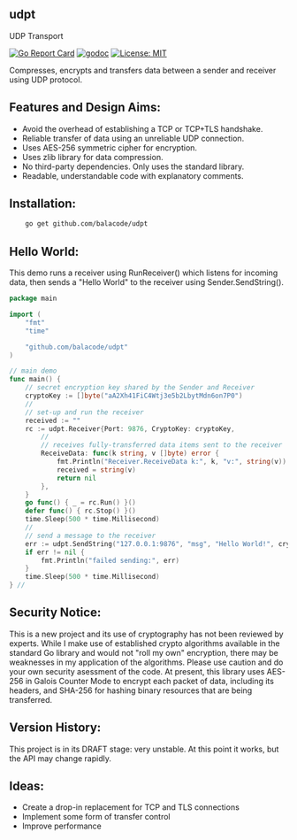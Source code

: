 ## udpt
UDP Transport

[![Go Report Card](https://goreportcard.com/badge/github.com/balacode/udpt)](https://goreportcard.com/report/github.com/balacode/udpt)
[![godoc](https://godoc.org/github.com/balacode/udpt?status.svg)](https://godoc.org/github.com/balacode/udpt)
[![License: MIT](https://img.shields.io/badge/License-MIT-blue.svg)](https://opensource.org/licenses/MIT)

Compresses, encrypts and transfers data between a sender and receiver using UDP protocol.

## Features and Design Aims:
- Avoid the overhead of establishing a TCP or TCP+TLS handshake.
- Reliable transfer of data using an unreliable UDP connection.
- Uses AES-256 symmetric cipher for encryption.
- Uses zlib library for data compression.
- No third-party dependencies. Only uses the standard library.
- Readable, understandable code with explanatory comments.

## Installation:

```bash
    go get github.com/balacode/udpt
```

## Hello World:

This demo runs a receiver using RunReceiver() which listens for incoming data,
then sends a "Hello World" to the receiver using Sender.SendString().

```go
package main

import (
    "fmt"
    "time"

    "github.com/balacode/udpt"
)

// main demo
func main() {
    // secret encryption key shared by the Sender and Receiver
    cryptoKey := []byte("aA2Xh41FiC4Wtj3e5b2LbytMdn6on7P0")
    //
    // set-up and run the receiver
    received := ""
    rc := udpt.Receiver{Port: 9876, CryptoKey: cryptoKey,
        //
        // receives fully-transferred data items sent to the receiver
        ReceiveData: func(k string, v []byte) error {
            fmt.Println("Receiver.ReceiveData k:", k, "v:", string(v))
            received = string(v)
            return nil
        },
    }
    go func() { _ = rc.Run() }()
    defer func() { rc.Stop() }()
    time.Sleep(500 * time.Millisecond)
    //
    // send a message to the receiver
    err := udpt.SendString("127.0.0.1:9876", "msg", "Hello World!", cryptoKey)
    if err != nil {
        fmt.Println("failed sending:", err)
    }
    time.Sleep(500 * time.Millisecond)
} //                                                                        main
```

## Security Notice:
This is a new project and its use of cryptography has not been reviewed by experts. While I make use of established crypto algorithms available in the standard Go library and would not "roll my own" encryption, there may be weaknesses in my application of the algorithms. Please use caution and do your own security asessment of the code. At present, this library uses AES-256 in Galois Counter Mode to encrypt each packet of data, including its headers, and SHA-256 for hashing binary resources that are being transferred.

## Version History:
This project is in its DRAFT stage: very unstable. At this point it works, but the API may change rapidly.

## Ideas:
- Create a drop-in replacement for TCP and TLS connections
- Implement some form of transfer control
- Improve performance
